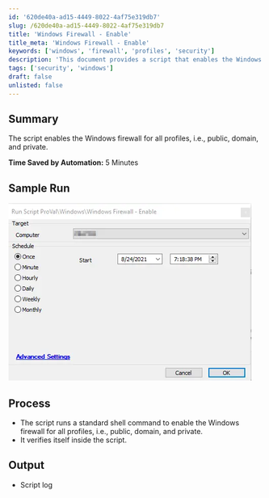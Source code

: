 ```yaml
---
id: '620de40a-ad15-4449-8022-4af75e319db7'
slug: /620de40a-ad15-4449-8022-4af75e319db7
title: 'Windows Firewall - Enable'
title_meta: 'Windows Firewall - Enable'
keywords: ['windows', 'firewall', 'profiles', 'security']
description: 'This document provides a script that enables the Windows firewall for all profiles, including public, domain, and private. It outlines the process, expected output, and time saved by automation, enhancing system security efficiently.'
tags: ['security', 'windows']
draft: false
unlisted: false
---
```


## Summary

The script enables the Windows firewall for all profiles, i.e., public, domain, and private.

**Time Saved by Automation:** 5 Minutes

## Sample Run

![Sample Run](../../../static/img/docs/620de40a-ad15-4449-8022-4af75e319db7/image_1.webp)

## Process

- The script runs a standard shell command to enable the Windows firewall for all profiles, i.e., public, domain, and private.
- It verifies itself inside the script.

## Output

- Script log
